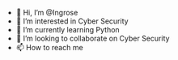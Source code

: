 - 👋 Hi, I’m @Ingrose
- 👀 I’m interested in Cyber Security
- 🌱 I’m currently learning Python
- 💞️ I’m looking to collaborate on Cyber Security
- 📫 How to reach me 

<!---
Ingrose/Ingrose is a ✨ special ✨ repository because its `README.md` (this file) appears on your GitHub profile.
You can click the Preview link to take a look at your changes.
--->
